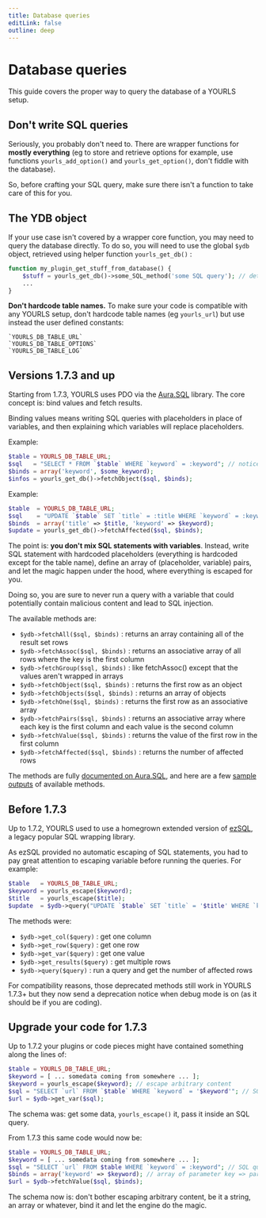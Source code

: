 ```yaml
---
title: Database queries
editLink: false
outline: deep
---
```


# Database queries

This guide covers the proper way to query the database of a YOURLS setup.

## Don't write SQL queries

Seriously, you probably don't need to. There are wrapper functions for **mostly everything** (eg to store and retrieve options for example, use functions `yourls_add_option()` and `yourls_get_option()`, don't fiddle with the database).

So, before crafting your SQL query, make sure there isn't a function to take care of this for you.

## The YDB object

If your use case isn't covered by a wrapper core function, you may need to query the database directly. To do so, you will need to use the global `$ydb` object, retrieved using helper function `yourls_get_db()` :

```php
function my_plugin_get_stuff_from_database() {
    $stuff = yourls_get_db()->some_SQL_method('some SQL query'); // details below
    ...
}
```

**Don't hardcode table names.** To make sure your code is compatible with any YOURLS setup, don't hardcode table names (eg `yourls_url`) but use instead the user defined constants:
```
`YOURLS_DB_TABLE_URL`
`YOURLS_DB_TABLE_OPTIONS`
`YOURLS_DB_TABLE_LOG`
```

## Versions 1.7.3 and up

Starting from 1.7.3, YOURLS uses PDO via the [Aura.SQL](https://github.com/auraphp/Aura.Sql) library. The core concept is: bind values and fetch results.

Binding values means writing SQL queries with placeholders in place of variables, and then explaining which variables will replace placeholders.

Example:
```php
$table = YOURLS_DB_TABLE_URL;
$sql   = "SELECT * FROM `$table` WHERE `keyword` = :keyword"; // notice the ":keyword" placeholder
$binds = array('keyword', $some_keyword);
$infos = yourls_get_db()->fetchObject($sql, $binds);
```

Example:
```php
$table  = YOURLS_DB_TABLE_URL;
$sql    = "UPDATE `$table` SET `title` = :title WHERE `keyword` = :keyword";
$binds  = array('title' => $title, 'keyword' => $keyword);
$update = yourls_get_db()->fetchAffected($sql, $binds);
```

The point is: **you don't mix SQL statements with variables**. Instead, write SQL statement with hardcoded placeholders (everything is hardcoded except for the table name), define an array of (placeholder, variable) pairs, and let the magic happen under the hood, where everything is escaped for you.

Doing so, you are sure to never run a query with a variable that could potentially contain malicious content and lead to SQL injection.

The available methods are:
* `$ydb->fetchAll($sql, $binds)` :  returns an array containing all of the result set rows
* `$ydb->fetchAssoc($sql, $binds)` :  returns an associative array of all rows where the key is the first column
* `$ydb->fetchGroup($sql, $binds)` :  like fetchAssoc() except that the values aren't wrapped in arrays
* `$ydb->fetchObject($sql, $binds)` :  returns the first row as an object
* `$ydb->fetchObjects($sql, $binds)` :  returns an array of objects
* `$ydb->fetchOne($sql, $binds)` :  returns the first row as an associative array
* `$ydb->fetchPairs($sql, $binds)` :  returns an associative array where each key is the first column and each value is the second column
* `$ydb->fetchValue($sql, $binds)` :  returns the value of the first row in the first column
* `$ydb->fetchAffected($sql, $binds)` :  returns the number of affected rows

The methods are fully [documented on Aura.SQL](https://github.com/auraphp/Aura.Sql/blob/3.x/docs/index.md), and here are a few [sample outputs](https://gist.github.com/ozh/d60fcc8e22103ca1b35e7c799f5df02b) of available methods.

## Before 1.7.3

Up to 1.7.2, YOURLS used to use a homegrown extended version of [ezSQL](https://github.com/YOURLS/YOURLS/tree/1.7.2/includes/ezSQL), a legacy popular SQL wrapping library.

As ezSQL provided no automatic escaping of SQL statements, you had to pay great attention to escaping variable before running the queries. For example:
```php
$table   = YOURLS_DB_TABLE_URL;
$keyword = yourls_escape($keyword);
$title   = yourls_escape($title);
$update  = $ydb->query("UPDATE `$table` SET `title` = '$title' WHERE `keyword` = '$keyword';"); // query written with variable content
```

The methods were:
* `$ydb->get_col($query)` : get one column
* `$ydb->get_row($query)` : get one row
* `$ydb->get_var($query)` : get one value
* `$ydb->get_results($query)` : get multiple rows
* `$ydb->query($query)` : run a query and get the number of affected rows

For compatibility reasons, those deprecated methods still work in YOURLS 1.7.3+ but they now send a deprecation notice when debug mode is on (as it should be if you are coding).

## Upgrade your code for 1.7.3

Up to 1.7.2 your plugins or code pieces might have contained something along the lines of:
```php
$table = YOURLS_DB_TABLE_URL;
$keyword = [ ... somedata coming from somewhere ... ];
$keyword = yourls_escape($keyword); // escape arbitrary content
$sql = "SELECT `url` FROM `$table` WHERE `keyword` = '$keyword'"; // SQL query with variable content
$url = $ydb->get_var($sql);
```

The schema was: get some data, `yourls_escape()` it, pass it inside an SQL query.

From 1.7.3 this same code would now be:
```php
$table = YOURLS_DB_TABLE_URL;
$keyword = [ ... somedata coming from somewhere ... ];
$sql = "SELECT `url` FROM $table WHERE `keyword` = :keyword"; // SQL query with only hardcoded parameters
$binds = array('keyword' => $keyword); // array of parameter key => parameter value
$url = $ydb->fetchValue($sql, $binds);
```

The schema now is: don't bother escaping arbitrary content, be it a string, an array or whatever, bind it and let the engine do the magic.
